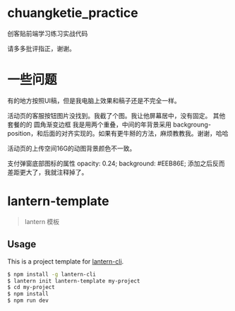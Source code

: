 # chuangketie_practice
创客贴前端学习练习实战代码

请多多批评指正，谢谢。

# 一些问题
有的地方按照UI稿，但是我电脑上效果和稿子还是不完全一样。

活动页的客服按钮图片没找到。我截了个图。我让他屏幕居中，没有固定。
其他套餐的的  圆角渐变边框  我是用两个重叠，中间的年背景采用 backgroung-position，和后面的对齐实现的。如果有更牛掰的方法，麻烦教教我。谢谢，哈哈

活动页的上传空间16G的动图背景颜色不一致。

支付弹窗底部图标的属性
	opacity: 0.24;
	background: #EEB86E;
添加之后反而差距更大了，我就注释掉了。


# lantern-template


> lantern 模板

## Usage

This is a project template for [lantern-cli](https://github.com/ssfe-team/lantern-cli).

``` bash
$ npm install -g lantern-cli
$ lantern init lantern-template my-project
$ cd my-project
$ npm install
$ npm run dev
```
